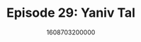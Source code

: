 ---
templateKey: podcast-episode
public: true
url: podcast/episode-29-yaniv-tal
title: " Episode 29: Yaniv Tal "
description:  Go down the rabbit hole with Yaniv Tal, Project Lead at Graph Protocol. We take a deep dive into the inspiration behind building the Graph Network and how they're helping the next generation of dApp developers create a decentralized future. 
date: 1608703200000
featuredimage: /img/podcast/EpisodeHeader_Website_YTal.jpg
socialimage: https://www.orchid.com/assets/img/podcast/EpisodeHeader_YTal.png
platformurls:
 - https://podcasts.apple.com/us/podcast/graph-protocol-the-google-of-blockchain-with-yaniv-tal/id1516705670?i=1000503332104
 - https://open.spotify.com/episode/60oYvOnjp2szTTjKB7I0lQ
 - https://www.stitcher.com/show/follow-the-white-rabbit/episode/graph-protocol-the-google-of-blockchain-with-yaniv-tal-80367128
 - https://www.deezer.com/us/episode/267578252
 - https://www.podbean.com/media/share/dir-k7wq4-c7de71c
 - https://tunein.com/podcasts/Technology-Podcasts/Follow-the-White-Rabbit-p1330281/?topicId=159638766
---